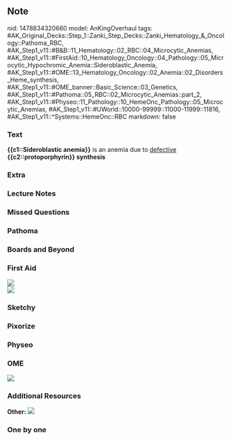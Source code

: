 ## Note
nid: 1478834320660
model: AnKingOverhaul
tags: #AK_Original_Decks::Step_1::Zanki_Step_Decks::Zanki_Hematology_&_Oncology::Pathoma_RBC, #AK_Step1_v11::#B&B::11_Hematology::02_RBC::04_Microcytic_Anemias, #AK_Step1_v11::#FirstAid::10_Hematology_Oncology::04_Pathology::05_Microcytic_Hypochromic_Anemia::Sideroblastic_Anemia, #AK_Step1_v11::#OME::13_Hematology_Oncology::02_Anemia::02_Disorders_Heme_synthesis, #AK_Step1_v11::#OME_banner::Basic_Science::03_Genetics, #AK_Step1_v11::#Pathoma::05_RBC::02_Microcytic_Anemias::part_2, #AK_Step1_v11::#Physeo::11_Pathology::10_HemeOnc_Pathology::05_Microcytic_Anemias, #AK_Step1_v11::#UWorld::10000-99999::11000-11999::11816, #AK_Step1_v11::^Systems::HemeOnc::RBC
markdown: false

### Text
<div>
  <b>{{c1::Sideroblastic anemia}}</b> is an anemia due to
  <u>defective</u> <b>{{c2::protoporphyrin}} synthesis</b>
</div>

### Extra


### Lecture Notes


### Missed Questions


### Pathoma


### Boards and Beyond


### First Aid
<img src="tmp4ZVKzQ.png">
<div>
  <i><img src="paste-62156766708426.jpg"></i>
</div>

### Sketchy


### Pixorize


### Physeo


### OME
<div class="ome-widget">
  <a href=
  "https://onlinemeded.org/spa/cirrhosis-ii-chronic-decompensation?ref=anki">
  <img src="_OME_AnkiFlashcards_Topic_1.png"></a>
</div>

### Additional Resources
<b>Other:</b> <img src="tmpCZ4FXy.png">

### One by one

